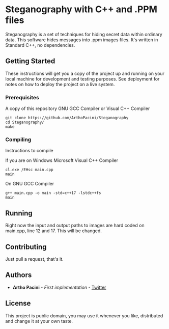 # Steganography with C++ and .PPM files

Steganography is a set of techniques for hiding secret data within ordinary data. This software hides messages into .ppm images files.
It's written in Standard C++, no dependencies.

## Getting Started

These instructions will get you a copy of the project up and running on your local machine for development and testing purposes. See deployment for notes on how to deploy the project on a live system.

### Prerequisites

A copy of this repository
GNU GCC Compiler or Visual C++ Compiler

```
git clone https://github.com/ArthoPacini/Steganography
cd Steganography/
make

```

### Compiling

Instructions to compile

If you are on Windows Microsoft Visual C++ Compiler

```
cl.exe /EHsc main.cpp
main
```

On GNU GCC Compiler

```
g++ main.cpp -o main -std=c++17 -lstdc++fs
main
```

## Running

Right now the input and output paths to images are hard coded on main.cpp, line 12 and 17. This will be changed.

## Contributing

Just pull a request, that's it.

## Authors

* **Artho Pacini** - *First implementation* - [Twitter](https://twitter.com/arthopacini)

## License

This project is public domain, you may use it whenever you like, distributed and change it at your own taste.
